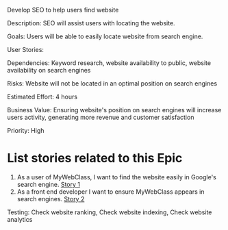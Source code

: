 Develop SEO to help users find website

Description: SEO will assist users with locating the website.

Goals: Users will be able to easily locate website from search engine.

User Stories:

Dependencies: Keyword research, website availability to public, website availability on search engines 

Risks: Website will not be located in an optimal position on search engines

Estimated Effort: 4 hours

Business Value: Ensuring website's position on search engines will increase users activity, generating more revenue and customer satisfaction

Priority: High

# List stories related to this Epic
1. As a user of MyWebClass, I want to find the website easily in Google's search engine. [Story 1](documentation/theme_1/initiatives/Epics/Stories/WebsiteCreateStories1.md)
2. As a front end developer I want to ensure MyWebClass appears in search engines. [Story 2](documentation/theme_1/initiatives/Epics/Stories/WebsiteCreateStories2.md)

Testing: Check website ranking, Check website indexing, Check website analytics


